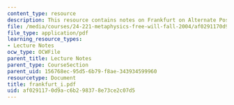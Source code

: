```yaml
---
content_type: resource
description: This resource contains notes on Frankfurt on Alternate Possibilities.
file: /media/courses/24-221-metaphysics-free-will-fall-2004/af0291170d9ac6b298378e73ce2c07d5_frankfurt_i.pdf
file_type: application/pdf
learning_resource_types:
- Lecture Notes
ocw_type: OCWFile
parent_title: Lecture Notes
parent_type: CourseSection
parent_uid: 156768ec-95d5-6b79-f8ae-343934599960
resourcetype: Document
title: frankfurt_i.pdf
uid: af029117-0d9a-c6b2-9837-8e73ce2c07d5
---
```

